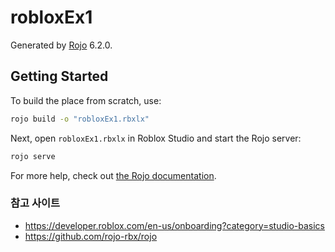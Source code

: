 # robloxEx1
Generated by [Rojo](https://github.com/rojo-rbx/rojo) 6.2.0.

## Getting Started
To build the place from scratch, use:

```bash
rojo build -o "robloxEx1.rbxlx"
```

Next, open `robloxEx1.rbxlx` in Roblox Studio and start the Rojo server:

```bash
rojo serve
```

For more help, check out [the Rojo documentation](https://rojo.space/docs).

### 참고 사이트
* https://developer.roblox.com/en-us/onboarding?category=studio-basics
* https://github.com/rojo-rbx/rojo
